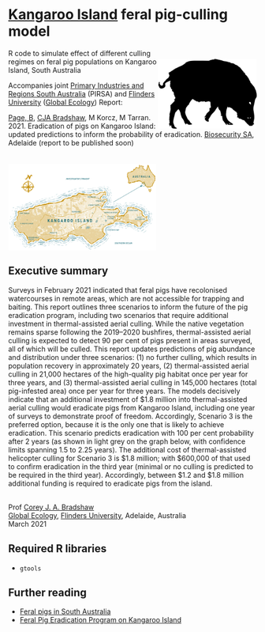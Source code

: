 # <a href="https://www.tourkangarooisland.com.au/">Kangaroo Island</a> feral pig-culling model

<img align="right" src="pig.png" alt="feral pig" width="200" style="margin-top: 20px">

R code to simulate effect of different culling regimes on feral pig populations on Kangaroo Island, South Australia

Accompanies joint <a href="https://www.pir.sa.gov.au">Primary Industries and Regions South Australia</a> (PIRSA) and <a href="https://www.flinders.edu.au">Flinders University</a> (<a href="http://globalecologyflinders.com">Global Ecology</a>) Report:

<a href="mailto:bradley.page@sa.gov.au">Page, B<a/>, <a href="mailto:corey.bradshaw@flinders.edu.au">CJA Bradshaw</a>, M Korcz, M Tarran. 2021. Eradication of pigs on Kangaroo Island: updated predictions to inform the probability of eradication. <a href="https://www.pir.sa.gov.au/biosecurity">Biosecurity SA</a>, Adelaide (report to be published soon)
  
<img align="center" src="KI.png" alt="Kangaroo Island" width="300" style="margin-top: 20px">

## Executive summary
Surveys in February 2021 indicated that feral pigs have recolonised watercourses in remote areas, which are not accessible for trapping and baiting. This report outlines three scenarios to inform the future of the pig eradication program, including two scenarios that require additional investment in thermal-assisted aerial culling. While the native vegetation remains sparse following the 2019–2020 bushfires, thermal-assisted aerial culling is expected to detect 90 per cent of pigs present in areas surveyed, all of which will be culled. This report updates predictions of pig abundance and distribution under three scenarios: (1) no further culling, which results in population recovery in approximately 20 years, (2) thermal-assisted aerial culling in 21,000 hectares of the high-quality pig habitat once per year for three years, and (3) thermal-assisted aerial culling in 145,000 hectares (total pig-infested area) once per year for three years. The models decisively indicate that an additional investment of $1.8 million into thermal-assisted aerial culling would eradicate pigs from Kangaroo Island, including one year of surveys to demonstrate proof of freedom. Accordingly, Scenario 3 is the preferred option, because it is the only one that is likely to achieve eradication. This scenario predicts eradication with 100 per cent probability after 2 years (as shown in light grey on the graph below, with confidence limits spanning 1.5 to 2.25 years). The additional cost of thermal-assisted helicopter culling for Scenario 3 is $1.8 million; with $600,000 of that used to confirm eradication in the third year (minimal or no culling is predicted to be required in the third year). Accordingly, between $1.2 and $1.8 million additional funding is required to eradicate pigs from the island.
  
<br>
Prof <a href="http://scholar.google.com.au/citations?sortby=pubdate&hl=en&user=1sO0O3wAAAAJ&view_op=list_works">Corey J. A. Bradshaw</a> <br>
<a href="http://globalecologyflinders.com" target="_blank">Global Ecology</a>, <a href="http://flinders.edu.au" target="_blank">Flinders University</a>, Adelaide, Australia <br>
March 2021 <br>
  
## Required R libraries
- <code>gtools</code>
  
## Further reading
- <a href="https://www.pir.sa.gov.au/biosecurity/introduced-pest-feral-animals/find_a_pest_animal/pigs">Feral pigs in South Australia</a>
- <a href="https://www.pir.sa.gov.au/biosecurity/introduced-pest-feral-animals/find_a_pest_animal/pigs/feral_pig_eradication_program_on_kangaroo_island">Feral Pig Eradication Program on Kangaroo Island</a>
